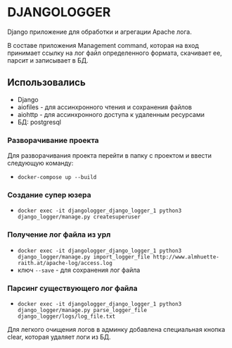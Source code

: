 # DJANGOLOGGER

Django приложение для обработки и агрегации Apache лога.

В составе приложения Management command, которая на вход принимает ссылку на лог файл определенного формата, скачивает ее, парсит и записывает в БД.

## Использовались
* Django
* aiofiles - для ассинхронного чтения и сохранения файлов
* aiohttp - для ассинхронного доступа к удаленным ресурсами 
* БД: postgresql

### Разворачивание проекта
Для разворачивания проекта перейти в папку с проектом и ввести следующую команду:
* `docker-compose up --build`

### Создание супер юзера
* ` docker exec -it djangologger_django_logger_1 python3 django_logger/manage.py createsuperuser `

### Получение лог файла из урл
* ` docker exec -it djangologger_django_logger_1 python3 django_logger/manage.py import_logger_file http://www.almhuette-raith.at/apache-log/access.log `
* ключ ` --save ` - для сохранения лог файла

### Парсинг существующего лог файла
* ` docker exec -it djangologger_django_logger_1 python3 django_logger/manage.py parse_logger_file django_logger/logs/log_file.txt `

Для легкого очищения логов в админку добавлена специальная кнопка clear, которая удаляет логи из БД.
